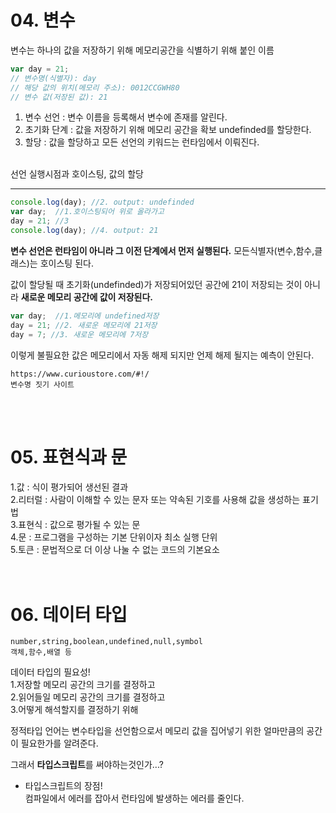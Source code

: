 # 04. 변수

변수는 하나의 값을 저장하기 위해 메모리공간을 식별하기 위해 붙인 이름
```javascript
var day = 21;
// 변수명(식별자): day
// 해당 값의 위치(메모리 주소): 0012CCGWH80
// 변수 값(저장된 값): 21
```
1. 변수 선언 : 변수 이름을 등록해서 변수에 존재를 알린다.
2. 초기화 단계 : 값을 저장하기 위해 메모리 공간을 확보 undefinded를 할당한다.   
3. 할당 : 값을 할당하고 모든 선언의 키워드는 런타임에서 이뤄진다.<br><br>
   
선언 실행시점과 호이스팅, 값의 할당
<hr/>

```javascript
console.log(day); //2. output: undefinded
var day;  //1.호이스팅되어 위로 올라가고
day = 21; //3
console.log(day); //4. output: 21
```
**변수 선언은 런타임이 아니라 그 이전 단계에서 먼저 실행된다.**
모든식별자(변수,함수,클래스)는 호이스팅 된다.   

값이 할당될 때 초기화(undefinded)가 저장되어있던 공간에 21이 저장되는 것이 아니라 **새로운 메모리 공간에 값이 저장된다.**
```javascript
var day;  //1.메모리에 undefined저장
day = 21; //2. 새로운 메모리에 21저장
day = 7; //3. 새로운 메모리에 7저장
```
이렇게 불필요한 값은 메모리에서 자동 해제 되지만 언제 해제 될지는 예측이 안된다.

```
https://www.curioustore.com/#!/ 
변수명 짓기 사이트
```
<br><br>

# 05. 표현식과 문

1.값 : 식이 평가되어 생선된 결과   
2.리터럴 : 사람이 이해할 수 있는 문자 또는 약속된 기호를 사용해 값을 생성하는 표기법  
3.표현식 : 값으로 평가될 수 있는 문  
4.문 : 프로그램을 구성하는 기본 단위이자 최소 실행 단위  
5.토큰 : 문법적으로 더 이상 나눌 수 없는 코드의 기본요소
<br><br><br>

# 06. 데이터 타입
```
number,string,boolean,undefined,null,symbol 
객체,함수,배열 등
```
데이터 타입의 필요성!   
1.저장할 메모리 공간의 크기를 결정하고   
2.읽어들일 메모리 공간의 크기를 결정하고   
3.어떻게 해석할지를 결정하기 위해

정적타입 언어는 변수타입을 선언함으로서 메모리 값을 집어넣기 위한 얼마만큼의 공간이 필요한가를 알려준다.

그래서 **타입스크립트**를 써야하는것인가...?   
+ 타입스크립트의 장점!   
컴파일에서 에러를 잡아서 런타임에 발생하는 에러를 줄인다.